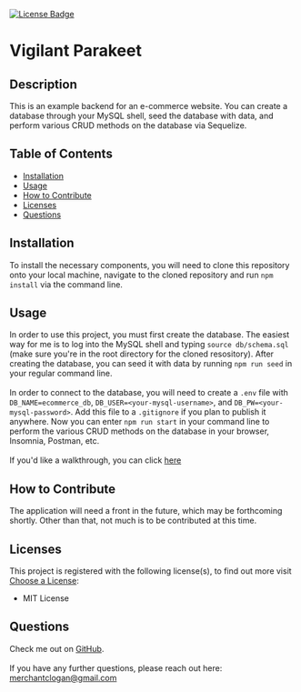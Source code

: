 
[![License Badge](https://img.shields.io/badge/License-MIT_License-blueviolet.svg)](https://shields.io/)

# Vigilant Parakeet


## Description
This is an example backend for an e-commerce website. You can create a database through your MySQL shell, seed the database with data, and perform various CRUD methods on the database via Sequelize.


## Table of Contents
  * [Installation](#installation)
  * [Usage](#usage)
  * [How to Contribute](#how-to-contribute)
  * [Licenses](#licenses)
  * [Questions](#questions)


## Installation
To install the necessary components, you will need to clone this repository onto your local machine, navigate to the cloned repository and run `npm install` via the command line.


## Usage
In order to use this project, you must first create the database. The easiest way for me is to log into the MySQL shell and typing `source db/schema.sql` (make sure you're in the root directory for the cloned resository). After creating the database, you can seed it with data by running `npm run seed` in your regular command line. 
<br>
<br>
In order to connect to the database, you will need to create a `.env` file with `DB_NAME=ecommerce_db`, `DB_USER=<your-mysql-username>`, and `DB_PW=<your-mysql-password>`. Add this file to a `.gitignore` if you plan to publish it anywhere. Now you can enter `npm run start` in your command line to perform the various CRUD methods on the database in your browser, Insomnia, Postman, etc.
<br>
<br>
If you'd like a walkthrough, you can click [here](https://drive.google.com/file/d/16Q4jNZMk5KsLE87oLUpjAkrrm-f9VrBm/view)


## How to Contribute
The application will need a front in the future, which may be forthcoming shortly. Other than that, not much is to be contributed at this time.


## Licenses
This project is registered with the following license(s), to find out more visit [Choose a License](https://choosealicense.com/licenses):
* MIT License

## Questions
Check me out on [GitHub](https://www.github.com/loganmerchant). 
<br>
<br>
If you have any further questions, please reach out here: merchantclogan@gmail.com
  
